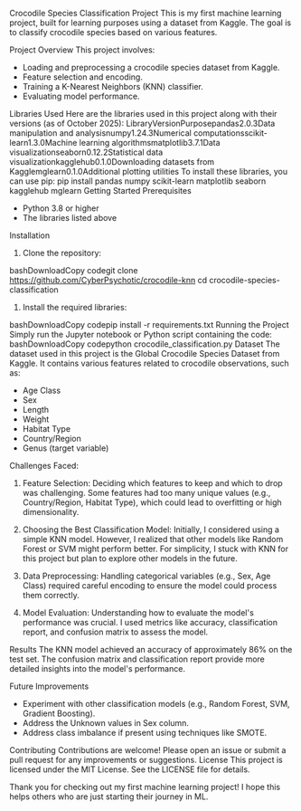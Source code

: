 Crocodile Species Classification Project
This is my first machine learning project, built for learning purposes using a dataset from Kaggle. The goal is to classify crocodile species based on various features.

Project Overview
This project involves:

* Loading and preprocessing a crocodile species dataset from Kaggle.
* Feature selection and encoding.
* Training a K-Nearest Neighbors (KNN) classifier.
* Evaluating model performance.

 Libraries Used
Here are the libraries used in this project along with their versions (as of October 2025):
LibraryVersionPurposepandas2.0.3Data manipulation and analysisnumpy1.24.3Numerical computationsscikit-learn1.3.0Machine learning algorithmsmatplotlib3.7.1Data visualizationseaborn0.12.2Statistical data visualizationkagglehub0.1.0Downloading datasets from Kagglemglearn0.1.0Additional plotting utilities
To install these libraries, you can use pip:
  pip install pandas numpy scikit-learn matplotlib seaborn kagglehub mglearn
Getting Started
Prerequisites

* Python 3.8 or higher
* The libraries listed above

Installation

1. Clone the repository:

bashDownloadCopy codegit clone https://github.com/CyberPsychotic/crocodile-knn
cd crocodile-species-classification

1. Install the required libraries:

bashDownloadCopy codepip install -r requirements.txt
Running the Project
Simply run the Jupyter notebook or Python script containing the code:
bashDownloadCopy codepython crocodile_classification.py
 Dataset
The dataset used in this project is the Global Crocodile Species Dataset from Kaggle. It contains various features related to crocodile observations, such as:

* Age Class
* Sex
* Length
* Weight
* Habitat Type
* Country/Region
* Genus (target variable)

Challenges Faced:

1. Feature Selection: Deciding which features to keep and which to drop was challenging. Some features had too many unique values (e.g., Country/Region, Habitat Type), which could lead to overfitting or high dimensionality.

2. Choosing the Best Classification Model: Initially, I considered using a simple KNN model. However, I realized that other models like Random Forest or SVM might perform better. For simplicity, I stuck with KNN for this project but plan to explore other models in the future.

3. Data Preprocessing: Handling categorical variables (e.g., Sex, Age Class) required careful encoding to ensure the model could process them correctly.

4. Model Evaluation: Understanding how to evaluate the model's performance was crucial. I used metrics like accuracy, classification report, and confusion matrix to assess the model.


Results
The KNN model achieved an accuracy of approximately 86% on the test set. The confusion matrix and classification report provide more detailed insights into the model's performance.

Future Improvements

* Experiment with other classification models (e.g., Random Forest, SVM, Gradient Boosting).
* Address the Unknown values in Sex column.
* Address class imbalance if present using techniques like SMOTE.

Contributing
Contributions are welcome! Please open an issue or submit a pull request for any improvements or suggestions.
License
This project is licensed under the MIT License. See the LICENSE file for details.

Thank you for checking out my first machine learning project! I hope this helps others who are just starting their journey in ML.
